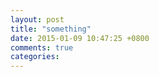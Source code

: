```yaml
---
layout: post
title: "something"
date: 2015-01-09 10:47:25 +0800
comments: true
categories: 
---
```

